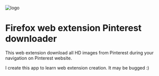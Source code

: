![logo](https://raw.githubusercontent.com/damienmarchandfr/firefox-WebExtensions-Pinterest-downloader/develop/logo.png)

Firefox web extension Pinterest downloader
==========================================

This web extension download all HD images from Pinterest during your navigation on Pinterest website.

I create this app to learn web extension creation. It may be bugged :)

